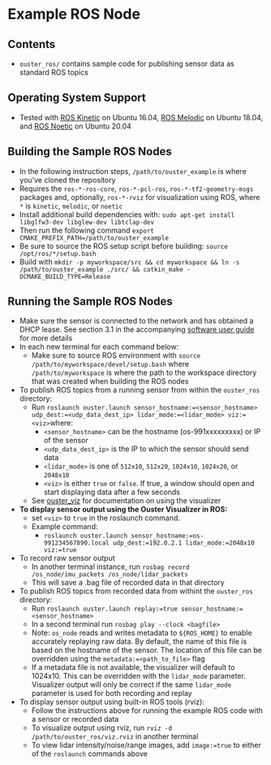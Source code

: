 # Example ROS Node

## Contents
* `ouster_ros/` contains sample code for publishing sensor data as standard ROS topics

## Operating System Support
* Tested with [ROS Kinetic](http://wiki.ros.org/kinetic/Installation/Ubuntu) on Ubuntu 16.04, [ROS
  Melodic](http://wiki.ros.org/melodic/Installation/Ubuntu) on Ubuntu 18.04, and [ROS
  Noetic](http://wiki.ros.org/noetic/Installation/Ubuntu) on Ubuntu 20.04

## Building the Sample ROS Nodes
* In the following instruction steps, `/path/to/ouster_example` is where you've cloned the repository
* Requires the `ros-*-ros-core`, `ros-*-pcl-ros`, `ros-*-tf2-geometry-msgs` packages and,
  optionally, `ros-*-rviz` for visualization using ROS, where `*` is `kinetic`, `melodic`, or
  `noetic`
* Install additional build dependencies with: `sudo apt-get install libglfw3-dev libglew-dev
  libtclap-dev`
* Then run the following command `export CMAKE_PREFIX_PATH=/path/to/ouster_example`
* Be sure to source the ROS setup script before building: `source /opt/ros/*/setup.bash`
* Build with `mkdir -p myworkspace/src && cd myworkspace && ln -s
  /path/to/ouster_example ./src/ && catkin_make -DCMAKE_BUILD_TYPE=Release`

## Running the Sample ROS Nodes
* Make sure the sensor is connected to the network and has obtained a DHCP
  lease. See section 3.1 in the accompanying [software user guide](https://www.ouster.com/resources)
  for more details
* In each new terminal for each command below:
    - Make sure to source ROS environment with `source /path/to/myworkspace/devel/setup.bash` where
      `/path/to/myworkspace` is where the path to the workspace directory that was created when
      building the ROS nodes
* To publish ROS topics from a running sensor from within the `ouster_ros` directory:
    - Run `roslaunch ouster.launch sensor_hostname:=<sensor_hostname>
      udp_dest:=<udp_data_dest_ip> lidar_mode:=<lidar_mode> viz:=<viz>`where:
        - `<sensor_hostname>` can be the hostname (os-991xxxxxxxxx) or IP of the sensor
        - `<udp_data_dest_ip>` is the IP to which the sensor should send data
        - `<lidar_mode>` is one of `512x10`, `512x20`, `1024x10`, `1024x20`, or `2048x10`
        - `<viz>` is either `true` or `false`. If true, a window should open and start
          displaying data after a few seconds
    - See [ouster_viz](../ouster_viz/README.md) for documentation on using the visualizer
* **To display sensor output using the Ouster Visualizer in ROS:**
    - set `<viz>` to `true` in the roslaunch command.
    - Example command:
        - `roslaunch ouster.launch sensor_hostname:=os-991234567890.local
          udp_dest:=192.0.2.1 lidar_mode:=2048x10 viz:=true`
* To record raw sensor output
    - In another terminal instance, run `rosbag record /os_node/imu_packets
     /os_node/lidar_packets`
    - This will save a .bag file of recorded data in that directory
* To publish ROS topics from recorded data from withint the `ouster_ros` directory:
    - Run `roslaunch ouster.launch replay:=true
      sensor_hostname:=<sensor_hostname>`
    - In a second terminal run `rosbag play --clock <bagfile>`
    - Note: `os_node` reads and writes metadata to `${ROS_HOME}` to enable
      accurately replaying raw data. By default, the name of this file is based
      on the hostname of the sensor. The location of this file can be overridden
      using the `metadata:=<path_to_file>` flag
    - If a metadata file is not available, the visualizer will default to
      1024x10. This can be overridden with the `lidar_mode`
      parameter. Visualizer output will only be correct if the same `lidar_mode`
      parameter is used for both recording and replay
* To display sensor output using built-in ROS tools (rviz):
    - Follow the instructions above for running the example ROS code with a
      sensor or recorded data
    - To visualize output using rviz, run `rviz -d /path/to/ouster_ros/viz.rviz`
      in another terminal
    - To view lidar intensity/noise/range images, add `image:=true` to either of
      the `roslaunch` commands above
